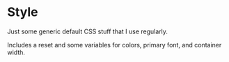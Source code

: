 Style
=====

Just some generic default CSS stuff that I use regularly.

Includes a reset and some variables for colors, primary font, and container
width.
